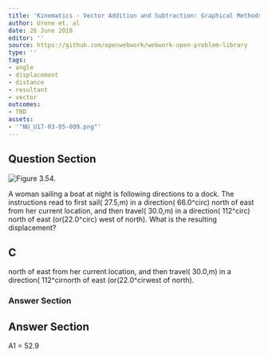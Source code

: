 ```yaml
---
title: 'Kinematics - Vector Addition and Subtraction: Graphical Methods'
author: Urone et. al
date: 26 June 2018
editor: ''
source: https://github.com/openwebwork/webwork-open-problem-library
type: ''
tags:
- angle
- displacement
- distance
- resultant
- vector
outcomes:
- TBD
assets:
- '"NU_U17-03-05-009.png"'
---
```


## Question Section 

![Figure 3.54.]("NU_U17-03-05-009.png")

A woman sailing a boat at night is following directions to a dock. The instructions read to first sail( 27.5,m) in a direction( 66.0^circ) north of east from her current location, and then travel( 30.0,m) in a direction( 112^circ) north of east (or(22.0^circ) west of north).
What is the resulting displacement?

## C
north of east from her current location, and then travel( 30.0,m) in a direction( 112^cirnorth of east (or(22.0^cirwest of north).
### Answer Section


## Answer Section

A1 = 52.9